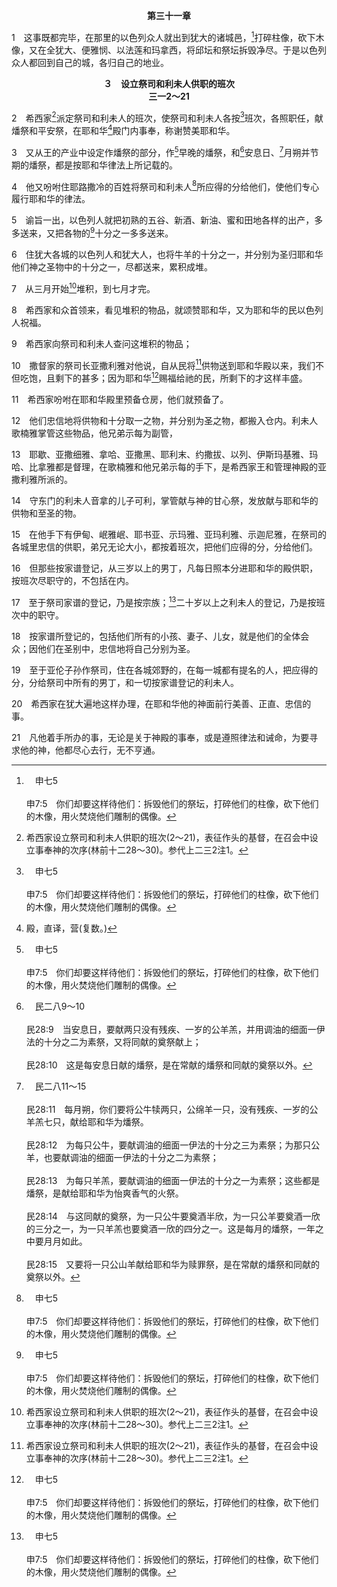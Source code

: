 <p style="text-align:center;font-weight:bold;">第三十一章</p>

1　这事既都完毕，在那里的以色列众人就出到犹大的诸城邑，[^a]打碎柱像，砍下木像，又在全犹大、便雅悯、以法莲和玛拿西，将邱坛和祭坛拆毁净尽。于是以色列众人都回到自己的城，各归自己的地业。

[^a]:　申七5<br><br>申7:5　你们却要这样待他们：拆毁他们的祭坛，打碎他们的柱像，砍下他们的木像，用火焚烧他们雕制的偶像。

<p style="text-align:center;font-weight:bold;">３　设立祭司和利未人供职的班次<br>三一2～21</p>

2　希西家[^1]派定祭司和利未人的班次，使祭司和利未人各按[^a]班次，各照职任，献燔祭和平安祭，在耶和华[^2]殿门内事奉，称谢赞美耶和华。

[^1]:希西家设立祭司和利未人供职的班次(2～21)，表征作头的基督，在召会中设立事奉神的次序(林前十二28～30)。参代上二三2注1。

[^2]:殿，直译，营(复数。)

[^a]:　代上二三6；二四1<br><br>代上23:6　大卫按利未儿子革顺、哥辖、米拉利的家族，将他们分了班次。<br><br>代上24:1　亚伦子孙的班次记在下面：亚伦的儿子是拿答、亚比户、以利亚撒、以他玛。

3　又从王的产业中设定作燔祭的部分，作[^a]早晚的燔祭，和[^b]安息日、[^c]月朔并节期的燔祭，都是按耶和华律法上所记载的。

[^a]:　出二九38～42<br><br>出29:38　你每天所要献在坛上的，就是两只一岁的羊羔；<br><br>出29:39　早晨要献这一只，黄昏的时候要献那一只。<br><br>出29:40　和这一只羊羔同献的，要用细面一伊法的十分之一，与捣成的油一欣的四分之一调和；又用酒一欣的四分之一，作为奠祭。<br><br>出29:41　那一只羊羔要在黄昏的时候献上，要像在早晨的时候一样，与素祭和奠祭一同献上，作为献给耶和华怡爽香气的火祭。<br><br>出29:42　这要在耶和华面前、会幕门口，作你们世世代代常献的燔祭；我要在那里与你们相会，对你们说话。

[^b]:　民二八9～10<br><br>民28:9　当安息日，要献两只没有残疾、一岁的公羊羔，并用调油的细面一伊法的十分之二为素祭，又将同献的奠祭献上；<br><br>民28:10　这是每安息日献的燔祭，是在常献的燔祭和同献的奠祭以外。

[^c]:　民二八11～15<br><br>民28:11　每月朔，你们要将公牛犊两只，公绵羊一只，没有残疾、一岁的公羊羔七只，献给耶和华为燔祭。<br><br>民28:12　为每只公牛，要献调油的细面一伊法的十分之三为素祭；为那只公羊，也要献调油的细面一伊法的十分之二为素祭；<br><br>民28:13　为每只羊羔，要献调油的细面一伊法的十分之一为素祭；这些都是燔祭，是献给耶和华为怡爽香气的火祭。<br><br>民28:14　与这同献的奠祭，为一只公牛要奠酒半欣，为一只公羊要奠酒一欣的三分之一，为一只羊羔也要奠酒一欣的四分之一。这是每月的燔祭，一年之中要月月如此。<br><br>民28:15　又要将一只公山羊献给耶和华为赎罪祭，是在常献的燔祭和同献的奠祭以外。

4　他又吩咐住耶路撒冷的百姓将祭司和利未人[^a]所应得的分给他们，使他们专心履行耶和华的律法。

[^a]:　参民十八8～24；尼十三10<br><br>民18:8　耶和华对亚伦说，我已将我的举祭，就是以色列人一切分别为圣的物，交给你经管；因你受过膏，我把这些都赐给了你和你的子孙；这要作永远的定例。<br><br>民18:9　至圣之物中不经过火的，都是你的；以色列人给我的一切供物，就是一切的素祭、赎罪祭、赎愆祭，都是至圣的，要归给你和你的子孙。<br><br>民18:10　你要拿这些当至圣物吃；凡男丁都可以吃；你当以此物为圣。<br><br>民18:11　以色列人礼物中的举祭，并一切的摇祭，也都是你的，我已赐给你和你的儿子并女儿；这要作永远的定例；凡在你家中洁净的人都可以吃。<br><br>民18:12　凡油中至好的，凡新酒和五谷中至好的，就是以色列人所献给耶和华的初熟之物，我都赐给你。<br><br>民18:13　凡从他们地上所带来给耶和华的初熟之物，也都要归与你；凡在你家中洁净的人都可以吃。<br><br>民18:14　以色列中一切永献的都必归与你。<br><br>民18:15　他们所奉给耶和华的，连人带牲畜，一切血肉所生，凡头胎的，都要归给你；只是人中头生的，总要赎出来；不洁净牲畜头生的，也要赎出来。<br><br>民18:16　其中从一个月以上所当赎的，要照你所估定的价，按圣所的舍客勒（一舍客勒是二十季拉），用银子五舍客勒赎出来。<br><br>民18:17　只是头生的牛、头生的绵羊或头生的山羊，必不可赎；它们都是圣的。你要把它们的血洒在坛上，把它们的脂油焚烧，当作怡爽香气的火祭献给耶和华。<br><br>民18:18　它们的肉必归与你，像摇祭的胸、举祭的右腿归与你一样。<br><br>民18:19　凡以色列人所献给耶和华圣物中的举祭，我都赐给你和你的儿子并女儿；这要作永远的定例。这是给你和你的后裔，在耶和华面前作为永远的盐约。<br><br>民18:20　耶和华对亚伦说，你在以色列人的地上不可有产业，在他们中间也不可有分；在他们中间，我就是你的分，是你的产业。<br><br>民18:21　凡以色列中出产的十分之一，我已赐给利未的子孙为业，为他们所办理的事，就是会幕的事，酬报他们。<br><br>民18:22　从今以后，以色列人不可挨近会幕，免得他们担罪而死。<br><br>民18:23　唯独利未人要办理会幕的事，担当罪孽；这要作你们世世代代永远的定例。他们在以色列人中不可有产业；<br><br>民18:24　因为以色列人中出产的十分之一，就是献给耶和华为举祭的，我已赐给利未人为业；所以我对他们说，在以色列人中他们不可有产业。<br><br>尼13:10　我见利未人所当得的分无人供给他们，甚至供职的利未人与歌唱的，俱各奔回自己的田地去了。

5　谕旨一出，以色列人就把初熟的五谷、新酒、新油、蜜和田地各样的出产，多多送来，又把各物的[^a]十分之一多多送来。

[^a]:　利二七30；申十四28；尼十三12<br><br>利27:30　地上所有的，无论是地上的种子或树上的果子，十分之一是耶和华的，是归耶和华为圣的。<br><br>申14:28　每逢三年的末了，你要将当年出产的十分之一都取出来，积存在你的城内。<br><br>尼13:12　犹大众人就把五谷、新酒和新油的十分之一，送入仓库。

6　住犹大各城的以色列人和犹大人，也将牛羊的十分之一，并分别为圣归耶和华他们神之圣物中的十分之一，尽都送来，累积成堆。

7　从三月开始[^1]堆积，到七月才完。

[^1]:直译，立堆积之物的根基。

8　希西家和众首领来，看见堆积的物品，就颂赞耶和华，又为耶和华的民以色列人祝福。

9　希西家向祭司和利未人查问这堆积的物品；

10　撒督家的祭司长亚撒利雅对他说，自从民将[^1]供物送到耶和华殿以来，我们不但吃饱，且剩下的甚多；因为耶和华[^a]赐福给祂的民，所剩下的才这样丰盛。

[^1]:直译，举祭。12、14节者同。

[^a]:　参玛三10<br><br>玛3:10　万军之耶和华说，你们要将当纳的十分之一，全然送入仓库，使我家有粮，以此试试我，是否为你们敞开天上的窗户，倾福与你们，甚至无处可容。

11　希西家吩咐在耶和华殿里预备仓房，他们就预备了。

12　他们忠信地将供物和十分取一之物，并分别为圣之物，都搬入仓内。利未人歌楠雅掌管这些物品，他兄弟示每为副管，

13　耶歇、亚撒细雅、拿哈、亚撒黑、耶利末、约撒拔、以列、伊斯玛基雅、玛哈、比拿雅都是督理，在歌楠雅和他兄弟示每的手下，是希西家王和管理神殿的亚撒利雅所派的。

14　守东门的利未人音拿的儿子可利，掌管献与神的甘心祭，发放献与耶和华的供物和至圣的物。

15　在他手下有伊甸、岷雅岷、耶书亚、示玛雅、亚玛利雅、示迦尼雅，在祭司的各城里忠信的供职，弟兄无论大小，都按着班次，把他们应得的分，分给他们。

16　但那些按家谱登记，从三岁以上的男丁，凡每日照本分进耶和华的殿供职，按班次尽职守的，不包括在内。

17　至于祭司家谱的登记，乃是按宗族；[^a]二十岁以上之利未人的登记，乃是按班次中的职守。

[^a]:　代上二三24；27；参代上二三3；民四3；八24<br><br>代上23:24　以上是利未的子孙，按他们的宗族，作宗族的首领，照人名的数目，逐一数点，从二十岁以上，都作耶和华殿事奉之工。<br><br>代上23:27　照着大卫末了所吩咐的，利未的子孙从二十岁以上的都被数点。<br><br>代上23:3　利未人从三十岁以上的都被数点，他们男丁的数目共有三万八千；<br><br>民4:3　从三十岁直到五十岁，凡进来事奉，在会幕里作工的，全都计算。<br><br>民8:24　关于利未人的事奉，乃是这样：从二十五岁以上，他们要进来事奉，办会幕的事，

18　按家谱所登记的，包括他们所有的小孩、妻子、儿女，就是他们的全体会众；因他们在圣别中，忠信地将自己分别为圣。

19　至于亚伦子孙作祭司，住在各城郊野的，在每一城都有提名的人，把应得的分，分给祭司中所有的男丁，和一切按家谱登记的利未人。

20　希西家在犹大遍地这样办理，在耶和华他的神面前行美善、正直、忠信的事。

21　凡他着手所办的事，无论是关于神殿的事奉，或是遵照律法和诫命，为要寻求他的神，他都尽心去行，无不亨通。

